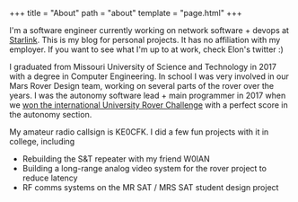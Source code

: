 +++
title = "About"
path = "about"
template = "page.html"
+++

I'm a software engineer currently working on network software + devops at [Starlink](https://starlink.com/). This is my blog for personal projects. It has no affiliation with my employer. If you want to see what I'm up to at work, check Elon's twitter :)

I graduated from Missouri University of Science and Technology in 2017 with a degree in Computer Engineering. In school I was very involved in our Mars Rover Design team, working on several parts of the rover over the years. I was the autonomy software lead + main programmer in 2017 when we [won the international University Rover Challenge](https://news.mst.edu/2017/06/missouri-st-team-wins-international-mars-rover-competition) with a perfect score in the autonomy section. 

My amateur radio callsign is KE0CFK. I did a few fun projects with it in college, including
* Rebuilding the S&T repeater with my friend W0IAN
* Building a long-range analog video system for the rover project to reduce latency
* RF comms systems on the MR SAT / MRS SAT student design project